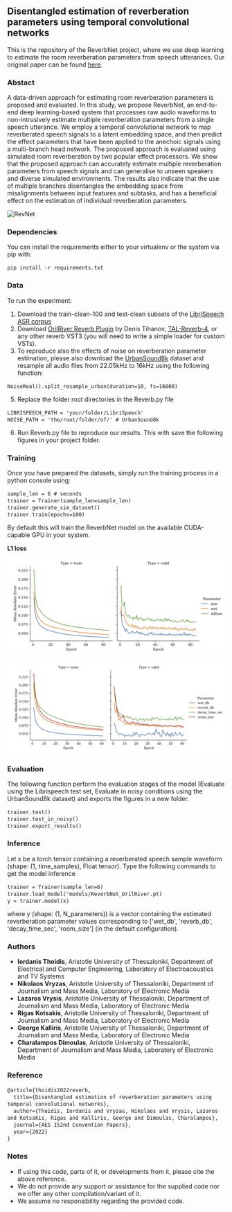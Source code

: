 ## Disentangled estimation of reverberation parameters using temporal convolutional networks

This is the repository of the ReverbNet project, where we use deep learning to estimate the room reverberation parameters from speech utterances. Our original paper can be found [here](https://www.aes.org/e-lib/browse.cfm?elib=21706).

### Abstact
A data-driven approach for estimating room reverberation parameters is proposed and evaluated. In this study, we propose ReverbNet, an end-to-end deep learning-based system that processes raw audio waveforms to non-intrusively estimate multiple reverberation parameters from a single speech utterance. We employ a temporal convolutional network to map reverberated speech signals to a latent embedding space, and then predict the effect parameters that have been applied to the anechoic signals using a multi-branch head network. The proposed approach is evaluated using simulated room reverberation by two popular  effect processors. We show that the proposed approach can accurately estimate multiple reverberation parameters from speech signals and can generalise to unseen speakers and diverse simulated environments. The results also indicate that the use of multiple branches disentangles the embedding space from misalignments between input features and subtasks, and has a beneficial effect on the estimation of individual reverberation parameters.

![RevNet](model.png)


### Dependencies

You can install the requirements either to your virtualenv or the system via pip with:

```
pip install -r requirements.txt
```

### Data
To run the experiment:

1. Download the train-clean-100 and test-clean subsets of the [LibriSpeech ASR corpus](https://www.openslr.org/12) 
2. Download [OrilRiver Reverb Plugin](https://www.kvraudio.com/product/orilriver-by-denis-tihanov) by Denis Tihanov, [TAL-Reverb-4](https://tal-software.com/products/tal-reverb-4), or any other reverb VST3 (you will need to write a simple loader for custom VSTs).
3. To reproduce also the effects of noise on reverberation parameter estimation, please also download the [UrbanSound8k](https://zenodo.org/record/1203745#.YiZg1C8Rpqs) dataset and resample all audio files from 22.05kHz to 16kHz using the following function:
```
NoiseReal().split_resample_urban(duration=10, fs=16000)
```
5. Replace the folder root directories in the Reverb.py file
```
LIBRISPEECH_PATH = 'your/folder/LibriSpeech'
NOISE_PATH = 'the/root/folder/of/' # UrbanSound8k
```
6. Run Reverb.py file to reproduce our results. This with save the following figures in your project folder.

### Training

Once you have prepared the datasets, simply run the training process in a python console using:

```
sample_len = 6 # seconds
trainer = Trainer(sample_len=sample_len)
trainer.generate_sim_dataset()
trainer.train(epochs=100)
```
By default this will train the ReverbNet model on the available CUDA-capable GPU in your system.

**L1 loss**

![Loss TAL-Reverb-4](https://github.com/ithoidis/Reverb-parameter-estimation-using-temporal-CNNs/blob/main/results_TAL-Reverb-4/plots/train_history_param_tal.png)

![Loss OrilRiver](https://github.com/ithoidis/Reverb-parameter-estimation-using-temporal-CNNs/blob/main/results_OrilRiver/plots/train_history_param_oril.png)


### Evaluation
The following function perform the evaluation stages of the model (Evaluate using the Librispeech test set, Evaluate in noisy conditions using the UrbanSound8k dataset) and exports the figures in a new folder.
```
trainer.test()
trainer.test_in_noisy()
trainer.export_results()
```

### Inference
Let x be a torch tensor containing a reverberated speech sample waveform (shape: (1, time_samples), Float tensor). Type the following commands to get the model inference

```
trainer = Trainer(sample_len=6)
trainer.load_model('models/ReverbNet_OrilRiver.pt)
y = trainer.model(x)
```
where y (shape: (1, N_parameters)) is a vector containing the estimated reverberation parameter values corresponding to ['wet_db', 'reverb_db', 'decay_time_sec', 'room_size'] (in the default configuration).


### Authors

* **Iordanis Thoidis**, Aristotle University of Thessaloniki, Department of Electrical and Computer Engineering, Laboratory of Electroacoustics and TV Systems
* **Nikolaos Vryzas**, Aristotle University of Thessaloniki, Department of Journalism and Mass Media, Laboratory of Electronic Media
* **Lazaros Vrysis**, Aristotle University of Thessaloniki, Department of Journalism and Mass Media, Laboratory of Electronic Media
* **Rigas Kotsakis**, Aristotle University of Thessaloniki, Department of Journalism and Mass Media, Laboratory of Electronic Media
* **George Kalliris**, Aristotle University of Thessaloniki, Department of Journalism and Mass Media, Laboratory of Electronic Media
* **Charalampos Dimoulas**, Aristotle University of Thessaloniki, Department of Journalism and Mass Media, Laboratory of Electronic Media
 
### Reference

```
@article{thoidis2022reverb,
  title={Disentangled estimation of reverberation parameters using temporal convolutional networks},
  author={Thoidis, Iordanis and Vryzas, Nikolaos and Vrysis, Lazaros and Kotsakis, Rigas and Kalliris, George and Dimoulas, Charalampos},
  journal={AES 152nd Convention Papers},
  year={2022}
}
```

### Notes

* If using this code, parts of it, or developments from it, please cite the above reference.
* We do not provide any support or assistance for the supplied code nor we offer any other compilation/variant of it.
* We assume no responsibility regarding the provided code.
